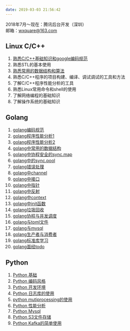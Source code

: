 ```yaml
---
date: 2019-03-03 21:56:42
---
```



2018年7月～现在：腾讯后台开发（深圳）     
邮箱：wxquare@163.com 


## Linux C/C++
1. [熟悉C/C++基础知识和google编码规范](https://wxquare.github.io/2019/07/19/C++/Cpp-interview/)
2. 熟悉STL的基本使用
3. [熟悉常用的数据结构和算法](https://wxquare.github.io/2019/08/05/C++/Cpp-datastruct-algorithm/)
4. 熟悉C/C++程序的项目构建、编译、调试调试的工具和方法
5. 了解C/C++程序性能分析的工具
6. 熟悉Linux常用命令和shell的使用
7. 了解网络编程的基础知识
8. 了解操作系统的基础知识


## Golang
1. [golang编码规范](https://wxquare.github.io/2019/07/19/golang/golang-code-style/)
2. [golang程序性能分析1](https://wxquare.github.io/2019/07/19/golang/golang-debug-optimization/)
3. [golang程序性能分析2](https://wxquare.github.io/2019/07/19/golang/golang-high-performance/)
4. [golang中常用的数据结构](https://wxquare.github.io/2019/07/19/golang/golang-data-struct/)
5. [golang中协程安全的sync.map](https://wxquare.github.io/2019/07/19/golang/golang-sync-map/)
6. [golang中的sync.pool](https://wxquare.github.io/2019/07/19/golang/golang-sync-pool/)
7. [golang错误处理](https://wxquare.github.io/2019/07/19/golang/golang-error-handle/)
8. [golang中channel](https://wxquare.github.io/2019/07/19/golang/golang-channel/)
9. [golang中接口](https://wxquare.github.io/2019/07/19/golang/golang-initerface/)
10. [golang中指针](https://wxquare.github.io/2019/07/19/golang/golang-pointer-unsafe/)
11. [golang中反射](https://wxquare.github.io/2019/07/19/golang/golang-reflect/)
12. [golang中context](https://wxquare.github.io/2019/07/19/golang/golang-context/)
13. [golang中init函数](https://wxquare.github.io/2019/07/19/golang/golang-init/)
14. [golang垃圾回收](https://wxquare.github.io/2019/07/19/golang/golang-gc/)
15. [golang协程与并发调度](https://wxquare.github.io/2019/07/19/golang/golang-goroutine-concurrency/)
16. [golang与toml文件](https://wxquare.github.io/2019/07/19/golang/golang-toml/)
17. [golang与mysql](https://wxquare.github.io/2019/07/19/golang/golang-mysql/)
18. [golang生产者与消费者](https://wxquare.github.io/2019/07/19/golang/golang-channel-mysql/)
19. [golang标准库学习](https://wxquare.github.io/2019/07/19/golang/golang-package/)
20. [golang面经todo](https://wxquare.github.io/2019/07/19/golang/golang-interview/)


## Python
1. [Python 基础](https://wxquare.github.io/2019/07/19/python/python-begining/)
2. [Python 编码风格](https://wxquare.github.io/2019/07/19/python/python-code-style/)
3. [Python 开发环境](https://wxquare.github.io/2019/07/19/python/python-dev-env/)
4. [Python 日志库的使用](https://wxquare.github.io/2019/07/19/python/python-logging/)
5. [python mutiprocessing的使用](https://wxquare.github.io/2019/07/19/python/Python-mutiprocessing/)
6. [Python 性能分析](https://wxquare.github.io/2019/07/19/python/Python-performance/)
7. [Python Mysql](https://wxquare.github.io/2019/07/19/python/python-pymysql/)
8. [Python S3文件存储](https://wxquare.github.io/2019/07/19/python/python-s3/)
9. [Python Kafka的简单使用](https://wxquare.github.io/2019/07/29/python/Python-kafka/)








